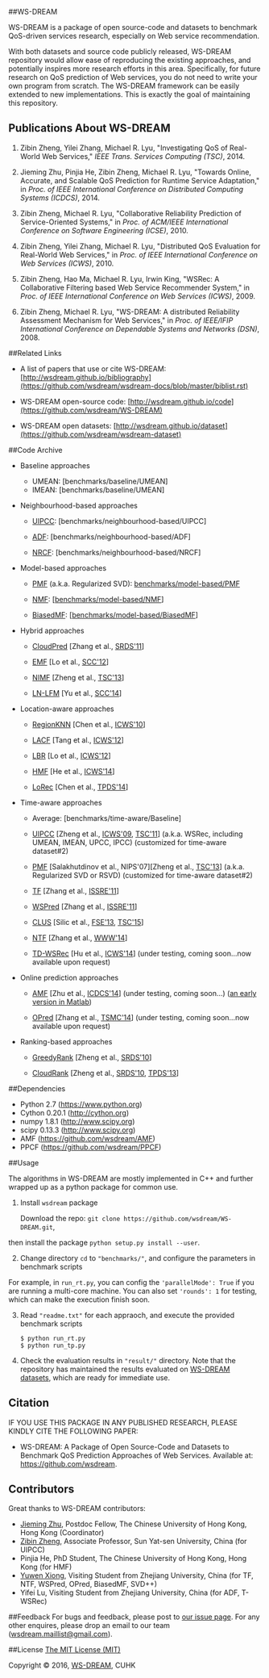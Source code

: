 ##WS-DREAM

WS-DREAM is a package of open source-code and datasets to benchmark QoS-driven services research, especially on Web service recommendation.

With both datasets and source code publicly released, WS-DREAM repository would allow ease of reproducing the existing approaches, and potentially inspires more research efforts in this area. Specifically, for future research on QoS prediction of Web services, you do not need to write your own program from scratch. The WS-DREAM framework can be easily extended to new implementations. This is exactly the goal of maintaining this repository.


## Publications About WS-DREAM

1. Zibin Zheng, Yilei Zhang, Michael R. Lyu, "Investigating QoS of Real-World Web Services," *IEEE Trans. Services Computing (TSC)*, 2014.

1. Jieming Zhu, Pinjia He, Zibin Zheng, Michael R. Lyu, "Towards Online, Accurate, and Scalable QoS Prediction for Runtime Service Adaptation," in *Proc. of IEEE International Conference on Distributed Computing Systems (ICDCS)*, 2014.

1. Zibin Zheng, Michael R. Lyu, "Collaborative Reliability Prediction of Service-Oriented Systems," in *Proc. of ACM/IEEE International Conference on Software Engineering (ICSE)*, 2010.

1. Zibin Zheng, Yilei Zhang, Michael R. Lyu, "Distributed QoS Evaluation for Real-World Web Services," in *Proc. of IEEE International Conference on Web Services (ICWS)*, 2010.

1. Zibin Zheng, Hao Ma, Michael R. Lyu, Irwin King, "WSRec: A Collaborative Filtering based Web Service Recommender System," in *Proc. of IEEE International Conference on Web Services (ICWS)*, 2009.

1. Zibin Zheng, Michael R. Lyu, "WS-DREAM: A distributed Reliability Assessment Mechanism for Web Services," in *Proc. of IEEE/IFIP International Conference on Dependable Systems and Networks (DSN)*, 2008.

##Related Links
- A list of papers that use or cite WS-DREAM: [http://wsdream.github.io/bibliography](https://github.com/wsdream/wsdream-docs/blob/master/biblist.rst)

- WS-DREAM open-source code: [http://wsdream.github.io/code](https://github.com/wsdream/WS-DREAM)

- WS-DREAM open datasets: [http://wsdream.github.io/dataset](https://github.com/wsdream/wsdream-dataset)

##Code Archive

- Baseline approaches
  - UMEAN: [benchmarks/baseline/UMEAN]
  - IMEAN: [benchmarks/baseline/UMEAN]

- Neighbourhood-based approaches

  - [UIPCC](http://ieeexplore.ieee.org/xpls/abs_all.jsp?arnumber=5674010): [benchmarks/neighbourhood-based/UIPCC]
  
  - [ADF](http://ieeexplore.ieee.org/xpls/abs_all.jsp?arnumber=6301755): [benchmarks/neighbourhood-based/ADF]
  
  - [NRCF](http://ieeexplore.ieee.org/xpls/abs_all.jsp?arnumber=6338940&tag=1): [benchmarks/neighbourhood-based/NRCF]

- Model-based approaches
  - [PMF](http://dl.acm.org/citation.cfm?id=2430548) \(a.k.a. Regularized SVD): [benchmarks/model-based/PMF](https://github.com/wsdream/WS-DREAM/tree/wsdream-dev/benchmarks/model-based/PMF) 

  - [NMF](http://ieeexplore.ieee.org/xpls/abs_all.jsp?arnumber=6076756): [[benchmarks/model-based/NMF](https://github.com/WS-DREAM/WSRec/tree/master/NMF)]

  - [BiasedMF](http://ieeexplore.ieee.org/xpl/articleDetails.jsp?arnumber=6930523): [[benchmarks/model-based/BiasedMF]()]

- Hybrid approaches  
  - [CloudPred](https://github.com/WS-DREAM/WSRec/tree/master/CloudPred) [Zhang et al., [SRDS'11](http://ieeexplore.ieee.org/xpls/abs_all.jsp?arnumber=6076756)]

  - [EMF](https://github.com/WS-DREAM/WSRec/tree/master/EMF) [Lo et al., [SCC'12](http://ieeexplore.ieee.org/xpls/abs_all.jsp?arnumber=6274140)]

  - [NIMF](https://github.com/WS-DREAM/WSRec/tree/master/NIMF) [Zheng et al., [TSC'13](http://ieeexplore.ieee.org/xpls/abs_all.jsp?arnumber=6122009)]

  - [LN-LFM](https://github.com/WS-DREAM/WSRec/tree/master/LN_LFM) [Yu et al., [SCC'14](http://ieeexplore.ieee.org/xpl/articleDetails.jsp?arnumber=6930523)]

- Location-aware approaches
  - [RegionKNN](https://github.com/WS-DREAM/WSRec/tree/master/Location-aware/RegionKNN) [Chen et al., [ICWS'10](http://ieeexplore.ieee.org/xpls/abs_all.jsp?arnumber=5552807)]

  - [LACF](https://github.com/WS-DREAM/WSRec/tree/master/Location-aware/LACF) [Tang et al., [ICWS'12](http://ieeexplore.ieee.org/xpls/abs_all.jsp?arnumber=6257808)]

  - [LBR](https://github.com/WS-DREAM/WSRec/tree/master/Location-aware/LBR) [Lo et al., [ICWS'12](http://ieeexplore.ieee.org/xpls/abs_all.jsp?arnumber=6257841)]

  - [HMF](https://github.com/WS-DREAM/WSRec/tree/master/Location-aware/HMF) [He et al., [ICWS'14](http://ieeexplore.ieee.org/xpls/abs_all.jsp?arnumber=6928911)]

  - [LoRec](https://github.com/WS-DREAM/WSRec/tree/master/Location-aware/LoRec) [Chen et al., [TPDS'14](http://ieeexplore.ieee.org/xpls/abs_all.jsp?arnumber=6684151)]

- Time-aware approaches
  - Average: [benchmarks/time-aware/Baseline]

  - [UIPCC](https://github.com/WS-DREAM/WSRec/tree/master/Time-aware/UIPCC) [Zheng et al., [ICWS'09](http://ieeexplore.ieee.org/xpls/abs_all.jsp?arnumber=5175854&tag=1), [TSC'11](http://ieeexplore.ieee.org/xpls/abs_all.jsp?arnumber=5674010)] \(a.k.a. WSRec, including UMEAN, IMEAN, UPCC, IPCC) (customized for time-aware dataset#2)
  
  - [PMF](https://github.com/WS-DREAM/WSRec/tree/master/Time-aware/PMF) [Salakhutdinov et al., NIPS'07][Zheng et al., [TSC'13](http://ieeexplore.ieee.org/xpls/abs_all.jsp?arnumber=6122009)] \(a.k.a. Regularized SVD or RSVD) (customized for time-aware dataset#2)
  
  - [TF](https://github.com/WS-DREAM/WSRec/tree/master/Time-aware/TF) [Zhang et al., [ISSRE'11](http://ieeexplore.ieee.org/xpls/abs_all.jsp?arnumber=6132969&tag=1)]
  
  - [WSPred](https://github.com/WS-DREAM/WSRec/tree/master/Time-aware/WSPred) [Zhang et al., [ISSRE'11](http://ieeexplore.ieee.org/xpls/abs_all.jsp?arnumber=6132969&tag=1)]
  
  - [CLUS](https://github.com/WS-DREAM/WSRec/tree/master/Time-aware/CLUS) [Silic et al., [FSE'13](http://dl.acm.org/citation.cfm?id=2491424), [TSC'15](http://ieeexplore.ieee.org/xpl/articleDetails.jsp?arnumber=6874541)]  
  
  - [NTF](https://github.com/WS-DREAM/WSRec/tree/master/Time-aware/NTF) [Zhang et al., [WWW'14](http://dl.acm.org/citation.cfm?id=2568001)]
  
  - [TD-WSRec](https://github.com/WS-DREAM/WSRec/tree/master/Time-aware/TD-WSRec) [Hu et al., [ICWS'14](http://ieeexplore.ieee.org/xpl/articleDetails.jsp?arnumber=6928878)] \(under testing, coming soon...now available upon request)
  
- Online prediction approaches
  - [AMF](https://github.com/WS-DREAM/WSRec/tree/master/Online-prediction/AMF) [Zhu et al., [ICDCS'14](http://ieeexplore.ieee.org/xpls/abs_all.jsp?arnumber=6888908&tag=1)] \(under testing, coming soon...) ([an early version in Matlab](https://github.com/WS-DREAM/AMF_pack))
  
  - [OPred](https://github.com/WS-DREAM/WSRec/tree/master/Online-prediction/OPred) [Zhang et al., [TSMC'14](http://ieeexplore.ieee.org/xpl/articleDetails.jsp?arnumber=6720144)] \(under testing, coming soon...now available upon request)

- Ranking-based approaches
  - [GreedyRank](https://github.com/WS-DREAM/WSRec/tree/master/Ranking-based/GreedyRank) [Zheng et al., [SRDS'10](http://ieeexplore.ieee.org/xpls/abs_all.jsp?arnumber=5623393)] 
  
  - [CloudRank](https://github.com/WS-DREAM/WSRec/tree/master/Ranking-based/CloudRank) [Zheng et al., [SRDS'10](http://ieeexplore.ieee.org/xpls/abs_all.jsp?arnumber=5623393), [TPDS'13](http://ieeexplore.ieee.org/xpls/abs_all.jsp?arnumber=6320550)] 


##Dependencies
- Python 2.7 (https://www.python.org)
- Cython 0.20.1 (http://cython.org)
- numpy 1.8.1 (http://www.scipy.org)
- scipy 0.13.3 (http://www.scipy.org)
- AMF (https://github.com/wsdream/AMF)
- PPCF (https://github.com/wsdream/PPCF)

##Usage

The algorithms in WS-DREAM are mostly implemented in C++ and further wrapped up as a python package for common use.

1. Install `wsdream` package
    
	Download the repo: `git clone https://github.com/wsdream/WS-DREAM.git`,
  
  then install the package `python setup.py install --user`.    

2. Change directory `cd` to `"benchmarks/"`, and configure the parameters in benchmark scripts
  
  For example, in `run_rt.py`, you can config the `'parallelMode': True` if you are running a multi-core machine. You can also set `'rounds': 1` for testing, which can make the execution finish soon.

3. Read `"readme.txt"` for each appraoch, and execute the provided benchmark scripts 
    
	```
    $ python run_rt.py
    $ python run_tp.py 
    ```
4. Check the evaluation results in `"result/"` directory. Note that the repository has maintained the results evaluated on [WS-DREAM datasets](https://github.com/wsdream/dataset), which are ready for immediate use.


## Citation
IF YOU USE THIS PACKAGE IN ANY PUBLISHED RESEARCH, PLEASE KINDLY CITE THE FOLLOWING PAPER:
- WS-DREAM: A Package of Open Source-Code and Datasets to Benchmark QoS Prediction Approaches of Web Services. Available at: https://github.com/wsdream.


## Contributors
Great thanks to WS-DREAM contributors:
- [Jieming Zhu](http://jiemingzhu.github.io/), Postdoc Fellow, The Chinese University of Hong Kong, Hong Kong (Coordinator)
- [Zibin Zheng](http://www.zibinzheng.com/), Associate Professor, Sun Yat-sen University, China (for UIPCC)
- Pinjia He, PhD Student, The Chinese University of Hong Kong, Hong Kong (for HMF)
- [Yuwen Xiong](https://github.com/Orpine), Visiting Student from Zhejiang University, China (for TF, NTF, WSPred, OPred, BiasedMF, SVD++)
- Yifei Lu, Visiting Student from Zhejiang University, China (for ADF, T-WSRec)


##Feedback
For bugs and feedback, please post to [our issue page](https://github.com/wsdream/WS-DREAM/issues). For any other enquires, please drop an email to our team (wsdream.maillist@gmail.com).

##License
[The MIT License (MIT)](./LICENSE)

Copyright &copy; 2016, [WS-DREAM](https://wsdream.github.io), CUHK